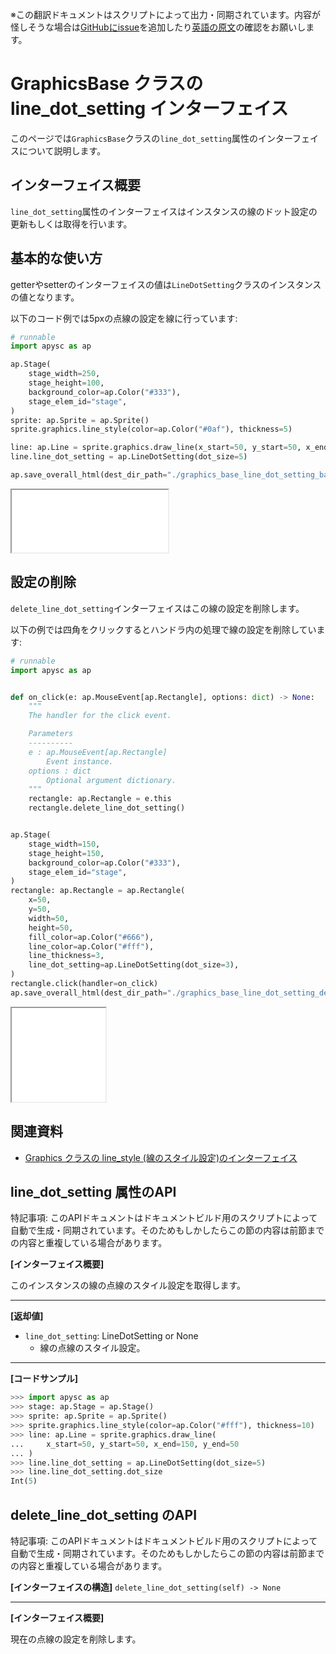 <span class="inconspicuous-txt">※この翻訳ドキュメントはスクリプトによって出力・同期されています。内容が怪しそうな場合は<a href="https://github.com/simon-ritchie/apysc/issues" target="_blank">GitHubにissue</a>を追加したり[英語の原文](https://simon-ritchie.github.io/apysc/en/graphics_base_line_dot_setting.html)の確認をお願いします。</span>

# GraphicsBase クラスの line_dot_setting インターフェイス

このページでは`GraphicsBase`クラスの`line_dot_setting`属性のインターフェイスについて説明します。

## インターフェイス概要

`line_dot_setting`属性のインターフェイスはインスタンスの線のドット設定の更新もしくは取得を行います。

## 基本的な使い方

getterやsetterのインターフェイスの値は`LineDotSetting`クラスのインスタンスの値となります。

以下のコード例では5pxの点線の設定を線に行っています:

```py
# runnable
import apysc as ap

ap.Stage(
    stage_width=250,
    stage_height=100,
    background_color=ap.Color("#333"),
    stage_elem_id="stage",
)
sprite: ap.Sprite = ap.Sprite()
sprite.graphics.line_style(color=ap.Color("#0af"), thickness=5)

line: ap.Line = sprite.graphics.draw_line(x_start=50, y_start=50, x_end=200, y_end=50)
line.line_dot_setting = ap.LineDotSetting(dot_size=5)

ap.save_overall_html(dest_dir_path="./graphics_base_line_dot_setting_basic_usage/")
```

<iframe src="static/graphics_base_line_dot_setting_basic_usage/index.html" width="250" height="100"></iframe>

## 設定の削除

`delete_line_dot_setting`インターフェイスはこの線の設定を削除します。

以下の例では四角をクリックするとハンドラ内の処理で線の設定を削除しています:

```py
# runnable
import apysc as ap


def on_click(e: ap.MouseEvent[ap.Rectangle], options: dict) -> None:
    """
    The handler for the click event.

    Parameters
    ----------
    e : ap.MouseEvent[ap.Rectangle]
        Event instance.
    options : dict
        Optional argument dictionary.
    """
    rectangle: ap.Rectangle = e.this
    rectangle.delete_line_dot_setting()


ap.Stage(
    stage_width=150,
    stage_height=150,
    background_color=ap.Color("#333"),
    stage_elem_id="stage",
)
rectangle: ap.Rectangle = ap.Rectangle(
    x=50,
    y=50,
    width=50,
    height=50,
    fill_color=ap.Color("#666"),
    line_color=ap.Color("#fff"),
    line_thickness=3,
    line_dot_setting=ap.LineDotSetting(dot_size=3),
)
rectangle.click(handler=on_click)
ap.save_overall_html(dest_dir_path="./graphics_base_line_dot_setting_delete_setting/")
```

<iframe src="static/graphics_base_line_dot_setting_delete_setting/index.html" width="150" height="150"></iframe>

## 関連資料

- [Graphics クラスの line_style (線のスタイル設定)のインターフェイス](jp_graphics_line_style.md)

## line_dot_setting 属性のAPI

<span class="inconspicuous-txt">特記事項: このAPIドキュメントはドキュメントビルド用のスクリプトによって自動で生成・同期されています。そのためもしかしたらこの節の内容は前節までの内容と重複している場合があります。</span>

**[インターフェイス概要]**

このインスタンスの線の点線のスタイル設定を取得します。<hr>

**[返却値]**

- `line_dot_setting`: LineDotSetting or None
  - 線の点線のスタイル設定。

<hr>

**[コードサンプル]**

```py
>>> import apysc as ap
>>> stage: ap.Stage = ap.Stage()
>>> sprite: ap.Sprite = ap.Sprite()
>>> sprite.graphics.line_style(color=ap.Color("#fff"), thickness=10)
>>> line: ap.Line = sprite.graphics.draw_line(
...     x_start=50, y_start=50, x_end=150, y_end=50
... )
>>> line.line_dot_setting = ap.LineDotSetting(dot_size=5)
>>> line.line_dot_setting.dot_size
Int(5)
```

## delete_line_dot_setting のAPI

<span class="inconspicuous-txt">特記事項: このAPIドキュメントはドキュメントビルド用のスクリプトによって自動で生成・同期されています。そのためもしかしたらこの節の内容は前節までの内容と重複している場合があります。</span>

**[インターフェイスの構造]** `delete_line_dot_setting(self) -> None`<hr>

**[インターフェイス概要]**

現在の点線の設定を削除します。